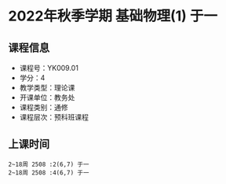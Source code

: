 # 2022年秋季学期 基础物理(1) 于一






## 课程信息

- 课程号：YK009.01
- 学分：4
- 教学类型：理论课
- 开课单位：教务处
- 课程类别：通修
- 课程层次：预科班课程

## 上课时间

```
2~18周 2508 :2(6,7) 于一
2~18周 2508 :4(6,7) 于一
```

